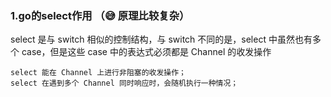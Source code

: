 ### 1.go的select作用 （😅 原理比较复杂）

select 是与 switch 相似的控制结构，与 switch 不同的是，select 中虽然也有多个 case，但是这些 case 中的表达式必须都是 Channel 的收发操作

    select 能在 Channel 上进行非阻塞的收发操作；
    select 在遇到多个 Channel 同时响应时，会随机执行一种情况；

